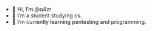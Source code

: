 - 👋 Hi, I’m @q4zr
- 👀 I’m a student studying cs.
- 🌱 I’m currently learning pentesting and programming.
